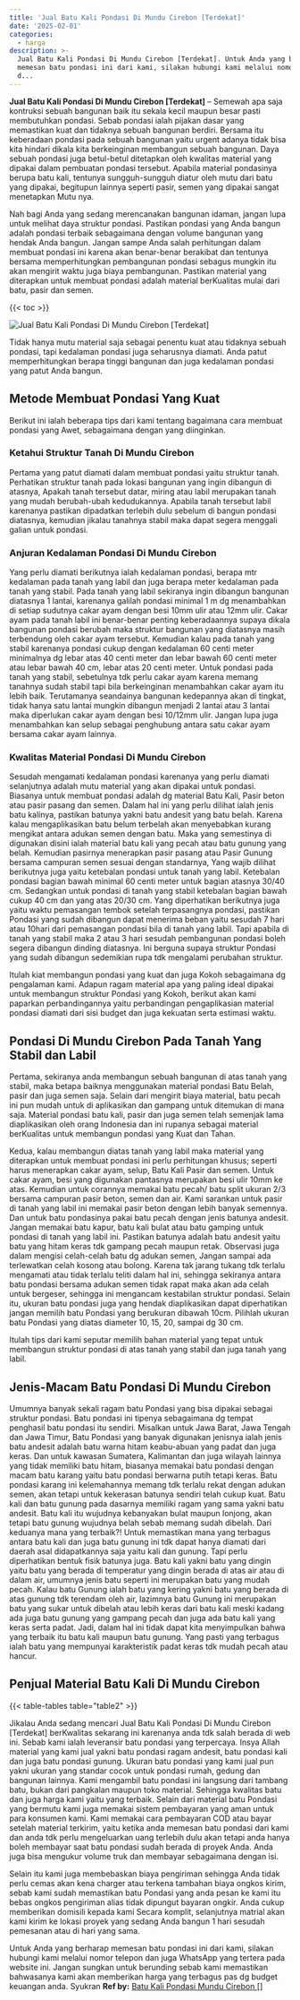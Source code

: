 ```yaml
---
title: 'Jual Batu Kali Pondasi Di Mundu Cirebon [Terdekat]'
date: '2025-02-01'
categories:
  - harga
description: >-
  Jual Batu Kali Pondasi Di Mundu Cirebon [Terdekat]. Untuk Anda yang berharap
  memesan batu pondasi ini dari kami, silakan hubungi kami melalui nomor telepon
  d...
---
```


**Jual Batu Kali Pondasi Di Mundu Cirebon \[Terdekat\]** – Semewah apa saja kontruksi sebuah bangunan baik itu sekala kecil maupun besar pasti membutuhkan pondasi. Sebab pondasi ialah pijakan dasar yang memastikan kuat dan tidaknya sebuah bangunan berdiri. Bersama itu keberadaan pondasi pada sebuah bangunan yaitu urgent adanya tidak bisa kita hindari dikala kita berkeinginan membangun sebuah bangunan. Daya sebuah pondasi juga betul-betul ditetapkan oleh kwalitas material yang dipakai dalam pembuatan pondasi tersebut. Apabila material pondasinya berupa batu kali, tentunya sungguh-sungguh diatur oleh mutu dari batu yang dipakai, begitupun lainnya seperti pasir, semen yang dipakai sangat menetapkan Mutu nya.

Nah bagi Anda yang sedang merencanakan bangunan idaman, jangan lupa untuk melihat daya struktur pondasi. Pastikan pondasi yang Anda bangun adalah pondasi terbaik sebagaimana dengan volume bangunan yang hendak Anda bangun. Jangan sampe Anda salah perhitungan dalam membuat pondasi ini karena akan benar-benar berakibat dan tentunya bersama memperhitungkan pembangunan pondasi sebagus mungkin itu akan mengirit waktu juga biaya pembangunan. Pastikan material yang diterapkan untuk membuat pondasi adalah material berKualitas mulai dari batu, pasir dan semen.

{{< toc >}}

![Jual Batu Kali Pondasi Di Mundu Cirebon [Terdekat]](/images/jual-batu-kali-27.png)

Tidak hanya mutu material saja sebagai penentu kuat atau tidaknya sebuah pondasi, tapi kedalaman pondasi juga seharusnya diamati. Anda patut memperhitungkan berapa tinggi bangunan dan juga kedalaman pondasi yang patut Anda bangun.

## Metode Membuat Pondasi Yang Kuat

Berikut ini ialah beberapa tips dari kami tentang bagaimana cara membuat pondasi yang Awet, sebagaimana dengan yang diinginkan.

### Ketahui Struktur Tanah Di Mundu Cirebon

Pertama yang patut diamati dalam membuat pondasi yaitu struktur tanah. Perhatikan struktur tanah pada lokasi bangunan yang ingin dibangun di atasnya, Apakah tanah tersebut datar, miring atau labil merupakan tanah yang mudah berubah-ubah kedudukannya. Apabila tanah tersebut labil karenanya pastikan dipadatkan terlebih dulu sebelum di bangun pondasi diatasnya, kemudian jikalau tanahnya stabil maka dapat segera menggali galian untuk pondasi.

### Anjuran Kedalaman Pondasi Di Mundu Cirebon

Yang perlu diamati berikutnya ialah kedalaman pondasi, berapa mtr kedalaman pada tanah yang labil dan juga berapa meter kedalaman pada tanah yang stabil. Pada tanah yang labil sekiranya ingin dibangun bangunan diatasnya 1 lantai, karenanya galilah pondasi minimal 1 m dg menambahkan di setiap sudutnya cakar ayam dengan besi 10mm ulir atau 12mm ulir. Cakar ayam pada tanah labil ini benar-benar penting keberadaannya supaya dikala bangunan pondasi berubah maka struktur bangunan yang diatasnya masih terbendung oleh cakar ayam tersebut. Kemudian kalau pada tanah yang stabil karenanya pondasi cukup dengan kedalaman 60 centi meter minimalnya dg lebar atas 40 centi meter dan lebar bawah 60 centi meter atau lebar bawah 40 cm, lebar atas 20 centi meter. Untuk pondasi pada tanah yang stabil, sebetulnya tdk perlu cakar ayam karena memang tanahnya sudah stabil tapi bila berkeinginan menambahkan cakar ayam itu lebih baik. Terutamanya seandainya bangunan kedepannya akan di tingkat, tidak hanya satu lantai mungkin dibangun menjadi 2 lantai atau 3 lantai maka diperlukan cakar ayam dengan besi 10/12mm ulir. Jangan lupa juga menambahkan kan selup sebagai penghubung antara satu cakar ayam bersama cakar ayam lainnya.

### Kwalitas Material Pondasi Di Mundu Cirebon

Sesudah mengamati kedalaman pondasi karenanya yang perlu diamati selanjutnya adalah mutu material yang akan dipakai untuk pondasi. Biasanya untuk membuat pondasi adalah dg material Batu Kali, Pasir beton atau pasir pasang dan semen. Dalam hal ini yang perlu dilihat ialah jenis batu kalinya, pastikan batunya yakni batu andesit yang batu belah. Karena kalau mengaplikasikan batu belum terbelah akan menyebabkan kurang mengikat antara adukan semen dengan batu. Maka yang semestinya di digunakan disini ialah material batu kali yang pecah atau batu gunung yang belah. Kemudian pasirnya menerapkan pasir pasang atau Pasir Gunung bersama campuran semen sesuai dengan standarnya, Yang wajib dilihat berikutnya juga yaitu ketebalan pondasi untuk tanah yang labil. Ketebalan pondasi bagian bawah minimal 60 centi meter untuk bagian atasnya 30/40 cm. Sedangkan untuk pondasi di tanah yang stabil ketebalan bagian bawah cukup 40 cm dan yang atas 20/30 cm. Yang diperhatikan berikutnya juga yaitu waktu pemasangan tembok setelah terpasangnya pondasi, pastikan Pondasi yang sudah dibangun dapat menerima beban yaitu sesudah 7 hari atau 10hari dari pemasangan pondasi bila di tanah yang labil. Tapi apabila di tanah yang stabil maka 2 atau 3 hari sesudah pembangunan pondasi boleh segera dibangun dinding diatasnya. Ini berguna supaya struktur Pondasi yang sudah dibangun sedemikian rupa tdk mengalami perubahan struktur.

Itulah kiat membangun pondasi yang kuat dan juga Kokoh sebagaimana dg pengalaman kami. Adapun ragam material apa yang paling ideal dipakai untuk membangun struktur Pondasi yang Kokoh, berikut akan kami paparkan perbandingannya yaitu perbandingan pengaplikasian material pondasi diamati dari sisi budget dan juga kekuatan serta estimasi waktu.

## Pondasi Di Mundu Cirebon Pada Tanah Yang Stabil dan Labil

Pertama, sekiranya anda membangun sebuah bangunan di atas tanah yang stabil, maka betapa baiknya menggunakan material pondasi Batu Belah, pasir dan juga semen saja. Selain dari mengirit biaya material, batu pecah ini pun mudah untuk di aplikasikan dan gampang untuk ditemukan di mana saja. Material pondasi batu kali, pasir dan juga semen telah semenjak lama diaplikasikan oleh orang Indonesia dan ini rupanya sebagai material berKualitas untuk membangun pondasi yang Kuat dan Tahan.

Kedua, kalau membangun diatas tanah yang labil maka material yang diterapkan untuk membuat pondasi ini perlu perhitungan khusus; seperti harus menerapkan cakar ayam, selup, Batu Kali Pasir dan semen. Untuk cakar ayam, besi yang digunakan pantasnya merupakan besi ulir 10mm ke atas. Kemudian untuk corannya memakai batu pecah/ batu split ukuran 2/3 bersama campuran pasir beton, semen dan air. Kami sarankan untuk pasir di tanah yang labil ini memakai pasir beton dengan lebih banyak semennya. Dan untuk batu pondasinya pakai batu pecah dengan jenis batunya andesit. Jangan memakai batu kapur, batu kali bulat atau batu gamping untuk pondasi di tanah yang labil ini. Pastikan batunya adalah batu andesit yaitu batu yang hitam keras tdk gampang pecah maupun retak. Observasi juga dalam mengisi celah-celah batu dg adukan semen, Jangan sampai ada terlewatkan celah kosong atau bolong. Karena tak jarang tukang tdk terlalu mengamati atau tidak terlalu teliti dalam hal ini, sehingga sekiranya antara batu pondasi bersama adukan semen tidak rapat maka akan ada celah untuk bergeser, sehingga ini mengancam kestabilan struktur pondasi. Selain itu, ukuran batu pondasi juga yang hendak diaplikasikan dapat diperhatikan jangan memilih batu Pondasi yang berukuran dibawah 10cm. Pilihlah ukuran batu Pondasi yang diatas diameter 10, 15, 20, sampai dg 30 cm.

Itulah tips dari kami seputar memilih bahan material yang tepat untuk membangun struktur pondasi di atas tanah yang stabil dan juga tanah yang labil.

## Jenis-Macam Batu Pondasi Di Mundu Cirebon

Umumnya banyak sekali ragam batu Pondasi yang bisa dipakai sebagai struktur pondasi. Batu pondasi ini tipenya sebagaimana dg tempat penghasil batu pondasi itu sendiri. Misalkan untuk Jawa Barat, Jawa Tengah dan Jawa Timur, Batu Pondasi yang banyak digunakan jenisnya ialah jenis batu andesit adalah batu warna hitam keabu-abuan yang padat dan juga keras. Dan untuk kawasan Sumatera, Kalimantan dan juga wilayah lainnya yang tidak memiliki batu hitam, biasanya memakai batu pondasi dengan macam batu karang yaitu batu pondasi berwarna putih tetapi keras. Batu pondasi karang ini kelemahannya memang tdk terlalu rekat dengan adukan semen, akan tetapi untuk kekerasan batunya sendiri telah cukup kuat. Batu kali dan batu gunung pada dasarnya memiliki ragam yang sama yakni batu andesit. Batu kali itu wujudnya kebanyakan bulat maupun lonjong, akan tetapi batu gunung wujudnya belah sebab memang sudah dibelah. Dari keduanya mana yang terbaik?! Untuk memastikan mana yang terbagus antara batu kali dan juga batu gunung ini tdk dapat hanya diamati dari daerah asal didapatkannya saja yaitu kali dan gunung. Tapi perlu diperhatikan bentuk fisik batunya juga. Batu kali yakni batu yang dingin yaitu batu yang berada di temperatur yang dingin berada di atas air atau di dalam air, umumnya jenis batu seperti ini merupakan batu yang mudah pecah. Kalau batu Gunung ialah batu yang kering yakni batu yang berada di atas gunung tdk terendam oleh air, lazimnya batu Gunung ini merupakan batu yang sukar untuk dibelah atau lebih keras dari batu kali meski kadang ada juga batu gunung yang gampang pecah dan juga ada batu kali yang keras serta padat. Jadi, dalam hal ini tidak dapat kita menyimpulkan bahwa yang terbaik itu batu kali maupun batu gunung. Yang pasti yang terbagus ialah batu yang mempunyai karakteristik padat keras tdk mudah pecah atau hancur.

## Penjual Material Batu Kali Di Mundu Cirebon

{{< table-tables table="table2" >}}

Jikalau Anda sedang mencari Jual Batu Kali Pondasi Di Mundu Cirebon \[Terdekat\] berKwalitas sekarang ini karenanya anda tdk salah berada di web ini. Sebab kami ialah leveransir batu pondasi yang terpercaya. Insya Allah material yang kami jual yakni batu pondasi ragam andesit, batu pondasi kali dan juga batu pondasi gunung. Ukuran batu pondasi yang kami jual pun yakni ukuran yang standar cocok untuk pondasi rumah, gedung dan bangunan lainnya. Kami mengambil batu pondasi ini langsung dari tambang batu, bukan dari pangkalan maupun toko material. Sehingga kwalitas batu dan juga harga kami yaitu yang terbaik. Selain dari material batu Pondasi yang bermutu kami juga memakai sistem pembayaran yang aman untuk para konsumen kami. Kami memakai cara pembayaran COD atau bayar setelah material terkirim, yaitu ketika anda memesan batu pondasi dari kami dan anda tdk perlu mengeluarkan uang terlebih dulu akan tetapi anda hanya boleh membayar saat batu pondasi sudah berada di proyek Anda. Anda juga bisa mengukur volume truk dan membayar sebagaimana dengan isi.

Selain itu kami juga membebaskan biaya pengiriman sehingga Anda tidak perlu cemas akan kena charger atau terkena tambahan biaya ongkos kirim, sebab kami sudah memastikan batu Pondasi yang anda pesan ke kami itu bebas ongkos pengiriman alias tidak dipungut bayaran ongkir. Anda cukup memberikan domisili kepada kami Secara komplit, selanjutnya matrial akan kami kirim ke lokasi proyek yang sedang Anda bangun 1 hari sesudah pemesanan atau di hari yang sama.

Untuk Anda yang berharap memesan batu pondasi ini dari kami, silakan hubungi kami melalui nomor telepon dan juga WhatsApp yang tertera pada website ini. Jangan sungkan untuk berunding sebab kami memastikan bahwasanya kami akan memberikan harga yang terbagus pas dg budget keuangan anda. Syukran
**Ref by:** [Batu Kali Pondasi Mundu Cirebon []](https://id.wikipedia.org/wiki/Batu)
